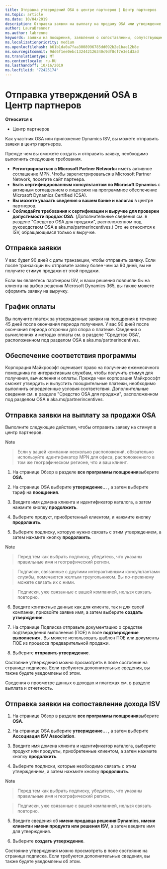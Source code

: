 ```yaml
---
title: Отправка утверждений OSA в центре партнеров | Центр партнеров
ms.topic: article
ms.date: 10/04/2019
description: Отправка заявки на выплату на продажу OSA или утверждение взаимосвязи ISV
author: LauraBrenner
ms.author: labrenne
keywords: заявки на поощрения, заявления о сопоставлении, сопутствующие фонды, OSA, ISV, выручка
ms.localizationpriority: medium
ms.openlocfilehash: b61b1da0a7faa3008996785dd092b2e1bae12b8e
ms.sourcegitcommit: 9dd6f1ee0ebc132442126340c9df8cf7e3e1d3ad
ms.translationtype: MT
ms.contentlocale: ru-RU
ms.lasthandoff: 10/16/2019
ms.locfileid: "72425174"
---
```

# <a name="submit-your-osa-claims-in-partner-center"></a>Отправка утверждений OSA в Центр партнеров

**Относится к**

-  Центр партнеров

Как участник OSA или приложение Dynamics ISV, вы можете отправить заявки в центр партнеров. 

Прежде чем вы сможете создать и отправить заявку, необходимо выполнить следующие требования. 
-   **Регистрироваться в Microsoft Partner Network**и иметь активное соглашение MPN. Чтобы зарегистрироваться в Microsoft Partner Network, посетите сайт партнера. 
-   **Быть сертифицированным консультантом по Microsoft Dynamics** с активным соглашением о лицензиях на программное обеспечение Microsoft Dynamics Certified (CSA). 
-   **Вы можете указать сведения о вашем банке и налогах** в центре партнеров. 
-   **Соблюдайте требования к сертификации и выручке для проверки допустимости продаж OSA**. (Дополнительные сведения см. в разделе "Средство OSA для продажи", расположенном под руководством OSA в aka.ms/partnerincentives.) Это не относится к ISV, обращающимся только к выручке. 

## <a name="submitting-your-claim"></a>Отправка заявки

У вас будет 90 дней с даты транзакции, чтобы отправить заявку. Если после транзакции вы отправите заявку более чем за 90 дней, вы не получите стимул продажи от этой продажи. 

Если вы являетесь партнером ISV, и ваши решения повлияли бы на клиента на выбор решения Microsoft Dynamics 365, вы также можете оформить заявку на выручку.   

## <a name="payment-schedule"></a>График оплаты

Вы получите платеж за утвержденные заявки на поощрения в течение 45 дней после окончания периода получения. У вас 90 дней после окончания периода отсрочки для спора о платеже. Сведения о вычислениях и методах оплаты см. в разделе "Средство OSA", расположенном под разделом OSA в aka.ms/partnerincentives.

## <a name="maintaining-your-program-eligibility"></a>Обеспечение соответствия программы

Корпорация Майкрософт оценивает право на получение ежемесячного помощника по интерактивным службам, чтобы получить стимул для получения, вычисления и оплаты. Прежде чем корпорация Майкрософт сможет утвердить и выпустить поощрительные платежи, необходимо выполнить определенные условия соответствия. Дополнительные сведения см. в разделе "Средство OSA для продажи", расположенном под разделом OSA в aka.ms/partnerincentives.

## <a name="submit-an-osa-sell-fee-claim"></a>Отправка заявки на выплату за продажи OSA

Выполните следующие действия, чтобы отправить заявку на стимул в центр партнеров.  

>[!NOTE]

>Если у вашей компании несколько расположений, обязательно используйте идентификатор MPN для офиса, расположенного в том же географическом регионе, что и ваш клиент. 

1.  На странице Обзор в разделе **все программы поощрения**выберите **OSA**.

2.  На странице OSA выберите **утверждение...** , а затем выберите тариф на **поощрения**.

3.  Введите имя домена клиента и идентификатор каталога, а затем нажмите кнопку **продолжить**. 

4.  Выберите продукт, приобретенный клиентом, и нажмите кнопку **продолжить**. 

5.  Выберите подписку, которую нужно связать с этим утверждением, а затем нажмите кнопку **продолжить**.

>[!NOTE]

>Перед тем как выбрать подписку, убедитесь, что указаны правильные имя и географический регион. 

>Подписки, связанные с другими интерактивными консультантами службы, помечаются желтым треугольником. Вы по-прежнему можете связать их с ними. 

>Подписки, уже связанные с вашей компанией, нельзя связать повторно.  

6.  Введите контактные данные как для клиента, так и для своей компании, присвойте заявке имя, а затем выберите **создать утверждение**. 

7.  На странице Подписка отправьте документацию о средстве подтверждения выполнения (ПОЕ) в поле **подтверждение выполнения** . Вы можете использовать шаблон ПОЕ или документы ПОЕ из процесса предварительной продажи. 

8.  Выберите **отправить утверждение**.    

Состояние утверждения можно просмотреть в поле состояние на странице подписка. Если требуются дополнительные сведения, вы также будете уведомлены об этом.

Сведения о просмотре данных о доходах и платежах см. в разделе выплата и отчетность. 
 
## <a name="submit-an-isv-revenue-association-claim"></a>Отправка заявки на сопоставление дохода ISV

1.  На странице Обзор в разделе **все программы поощрения**выберите **OSA**.

2.  На странице OSA выберите **утверждение...** , а затем выберите **Ассоциация ISV Association**.

3.  Введите имя домена клиента и идентификатор каталога, выберите продукт или продукты, приобретенные клиентом, а затем нажмите кнопку **продолжить**. 

4.  Выберите подписки, которые необходимо связать с этим утверждением, а затем нажмите кнопку **продолжить**.

>[!NOTE]

>Перед тем как выбрать подписку, убедитесь, что указаны правильные имя и географический регион. 

>Подписки, уже связанные с вашей компанией, нельзя связать повторно.  

5.  Введите сведения об **имени продавца решения Dynamics**, **имени клиента**и **имени продукта или решения ISV**, а затем введите имя для утверждения. 

6.  Выберите **создать утверждение**. 

Состояние утверждения можно просмотреть в поле состояние на странице подписка. Если требуются дополнительные сведения, вы также будете уведомлены об этом.
